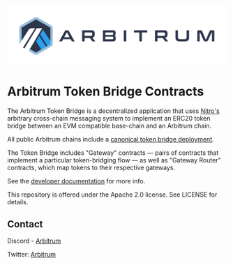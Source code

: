 <p align="center"><img src="docs/assets/arbitrum_horizontal_logo.png" width="600"></p>

# Arbitrum Token Bridge Contracts

The Arbitrum Token Bridge is a decentralized application that uses [Nitro's](https://github.com/OffchainLabs/nitro) arbitrary cross-chain messaging system to implement an ERC20 token bridge between an EVM compatible base-chain and an Arbitrum chain.

All public Arbitrum chains include a [canonical token bridge deployment](https://developer.arbitrum.io/useful-addresses#token-bridge).

The Token Bridge includes "Gateway" contracts — pairs of contracts that implement a particular token-bridging flow — as well as "Gateway Router" contracts, which map tokens to their respective gateways.

See the [developer documentation](https://developer.arbitrum.io/asset-bridging) for more info.

This repository is offered under the Apache 2.0 license. See LICENSE for details.

## Contact

Discord - [Arbitrum](https://discord.com/invite/5KE54JwyTs)

Twitter: [Arbitrum](https://twitter.com/arbitrum)
